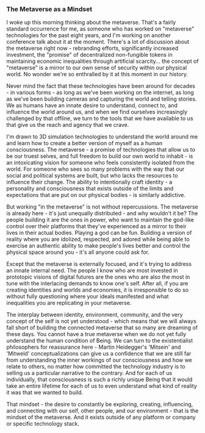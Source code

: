 ### The Metaverse as a Mindset

I woke up this morning thinking about the metaverse. That's a fairly standard occurrence for me, as someone who has worked on "metaverse" technologies for the past eight years, and I'm working on another conference talk about it at the moment. There's a lot of discussion about the metaverse right now - rebranding efforts, significantly increased investment, the "promise" of decentralized non-fungible tokens in maintaining economic inequalities through artificial scarcity... the concept of "metaverse" is a mirror to our own sense of security within our physical world. No wonder we're so enthralled by it at this moment in our history. 

Never mind the fact that these technologies have been around for decades - in various forms - as long as we've been working on the internet, as long as we've been building cameras and capturing the world and telling stories. We as humans have an innate desire to understand, connect to, and influence the world around us, and when we find ourselves increasingly challenged by that offline, we turn to the tools that we have available to us that give us the reach and agency that we crave. 

I'm drawn to 3D simulation technologies to understand the world around me and learn how to create a better version of myself as a human consciousness. The metaverse - a promise of technologies that allow us to be our truest selves, and full freedom to build our own world to inhabit - is an intoxicating vision for someone who feels consistently isolated from the world. For someone who sees so many problems with the way that our social and political systems are built, but who lacks the resources to influence their change. The ability to intentionally craft identity - a personality and consciousness that exists outside of the limits and expectations that are put on our physical bodies - is similarly addictive. 

But working "in the metaverse" is not without repercussions. The metaverse is already here - it's just unequally distributed - and why wouldn't it be? The people building it are the ones in power, who want to maintain the god-like control over their platforms that they've experienced as a mirror to their lives in their actual bodies. Playing a god can be fun. Building a version of reality where you are idolized, respected, and adored while being able to exercise an authentic ability to make people's lives better and control the physical space around you - it's all anyone could ask for. 

Except that the metaverse is externally focused, and it's trying to address an innate internal need. The people I know who are most invested in prototopic visions of digital futures are the ones who are also the most in tune with the interlacing demands to know one's self. After all, if you are creating identities and worlds and economies, it is irresponsible to do so without fully questioning where your ideals manifested and what inequalities you are replicating in your metaverse. 

The interplay between identity, environment, community, and the very concept of the self is not yet understood - which means that we will always fall short of building the connected metaverse that so many are dreaming of these days. You cannot have a true metaverse when we do not yet fully understand the human condition of Being. We can turn to the existentialist philosophers for reassurance here - Martin Heidegger's 'Mitsein' and 'Mitweld' conceptualizations can give us a confidence that we are still far from understanding the inner workings of our consciousness and how we relate to others, no matter how committed the technology industry is to selling us a particular narrative to the contrary. And for each of us individually, that consciousness is such a richly unique Being that it would take an entire lifetime for each of us to even understand what kind of reality it was that we wanted to build. 

That mindset - the desire to constantly be exploring, creating, influencing, and connecting with our self, other people, and our environment - that is the mindset of the metaverse. And it exists outside of any platform or company or specific technology stack.
